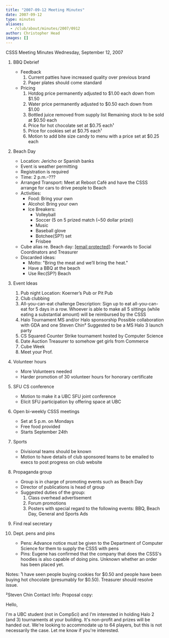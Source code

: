 ```yaml
---
title: "2007-09-12 Meeting Minutes"
date: 2007-09-12
type: minutes
aliases:
  - /club/about/minutes/2007/0912
author: Christopher Head
images: []
---
```


CSSS Meeting Minutes
Wednesday, September 12, 2007

1.  BBQ Debrief
    - Feedback
      1.  Current patties have increased quality over previous brand
      2.  Paper plates should come standard
    - Pricing
      1.  Hotdog price permanently adjusted to $1.00 each down from $1.50
      2.  Water price permanently adjusted to $0.50 each down from $1.00
      3.  Bottled juice removed from supply list
          Remaining stock to be sold at $0.50 each
      4.  Price for hot chocolate set at $0.75 each¹
      5.  Price for cookies set at $0.75 each¹
      6.  Motion to add bite size candy to menu with a price set at $0.25 each
2.  Beach Day
    - Location: Jericho or Spanish banks
    - Event is weather permitting
    - Registration is required
    - Time: 2 p.m.–???
    - Arranged Transport: Meet at Reboot Café and have the CSSS arrange for cars to drive people to Beach
    - Activities:
      - Food: Bring your own
      - Alcohol: Bring your own
      - Ice Breakers:
        - Volleyball
        - Soccer (5 on 5 prized match (~50 dollar prize))
        - Music
        - Baseball glove
        - Botchee(SP?) set
        - Frisbee
    - Cube alias re. Beach day: [\[email protected\]](/cdn-cgi/l/email-protection): Forwards to Social Coordinators and Treasurer
    - Discarded ideas:
      - Motto: "Bring the meat and we’ll bring the heat."
      - Have a BBQ at the beach
      - Use Rec(SP?) Beach
3.  Event Ideas
    1.  Pub night
        Location: Koerner’s Pub or Pit Pub
    2.  Club clubbing
    3.  All-you-can-eat challenge
        Description: Sign up to eat all-you-can-eat for 5 days in a row. Whoever is able to make all 5 sittings (while eating a substantial amount) will be reimbursed by the CSSS
    4.  Halo Tournament
        MS and/or Halo sponsorship
        Possible collaboration with GDA and one Steven Chin²
        Suggested to be a MS Halo 3 launch party
    5.  CS Squared
        Counter Strike tournament hosted by Computer Science
    6.  Date Auction
        Treasurer to somehow get girls from Commerce
    7.  Cube Week
    8.  Meet your Prof.
4.  Volunteer hours
    - More Volunteers needed
    - Harder promotion of 30 volunteer hours for honorary certificate
5.  SFU CS conference
    - Motion to make it a UBC SFU joint conference
    - Elicit SFU participation by offering space at UBC
6.  Open bi-weekly CSSS meetings
    - Set at 5 p.m. on Mondays
    - Free food provided
    - Starts September 24th
7.  Sports
    - Divisional teams should be known
    - Motion to have details of club sponsored teams to be emailed to execs to post progress on club website
8.  Propaganda group
    - Group is in charge of promoting events such as Beach Day
    - Director of publications is head of group
    - Suggested duties of the group:
      1.  Class overhead advertisement
      2.  Forum promotions
      3.  Posters with special regard to the following events:
          BBQ, Beach Day, General and Sports Ads
9.  Find real secretary
10. Dept. pens and pins

    - Pens:
      Advance notice must be given to the Department of Computer Science for them to supply the CSSS with pens
    - Pins:
      Eugene has confirmed that the company that does the CSSS's hoodies is also capable of doing pins. Unknown whether an order has been placed yet.

Notes:
¹I have seen people buying cookies for $0.50 and people have been buying hot chocolate (presumably for $0.50). Treasurer should resolve issue.

²Steven Chin
Contact Info: <omitted from public minutes for privacy reasons>
Proposal copy:

Hello,

I'm a UBC student (not in CompSci) and I'm interested in holding Halo 2 (and 3) tournaments at your building. It's non-profit and prizes will be handed out. We're looking to accommodate up to 64 players, but this is not necessarily the case. Let me know if you're interested.
